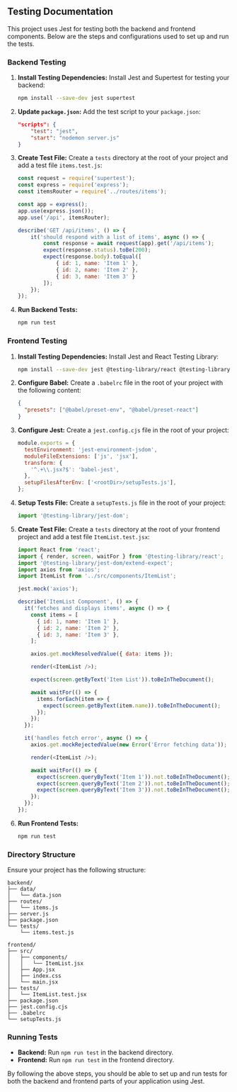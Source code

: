 
## Testing Documentation

This project uses Jest for testing both the backend and frontend components. Below are the steps and configurations used to set up and run the tests.

### Backend Testing

1. **Install Testing Dependencies:**
   Install Jest and Supertest for testing your backend:

   ```bash
   npm install --save-dev jest supertest
   ```

2. **Update `package.json`:**
   Add the test script to your `package.json`:

   ```json
   "scripts": {
       "test": "jest",
       "start": "nodemon server.js"
   }
   ```

3. **Create Test File:**
   Create a `tests` directory at the root of your project and add a test file `items.test.js`:

   ```javascript
   const request = require('supertest');
   const express = require('express');
   const itemsRouter = require('../routes/items');

   const app = express();
   app.use(express.json());
   app.use('/api', itemsRouter);

   describe('GET /api/items', () => {
       it('should respond with a list of items', async () => {
           const response = await request(app).get('/api/items');
           expect(response.status).toBe(200);
           expect(response.body).toEqual([
               { id: 1, name: 'Item 1' },
               { id: 2, name: 'Item 2' },
               { id: 3, name: 'Item 3' }
           ]);
       });
   });
   ```

4. **Run Backend Tests:**

   ```bash
   npm run test
   ```

### Frontend Testing

1. **Install Testing Dependencies:**
   Install Jest and React Testing Library:

   ```bash
   npm install --save-dev jest @testing-library/react @testing-library/jest-dom @testing-library/user-event babel-jest @babel/preset-env @babel/preset-react
   ```

2. **Configure Babel:**
   Create a `.babelrc` file in the root of your project with the following content:

   ```json
   {
     "presets": ["@babel/preset-env", "@babel/preset-react"]
   }
   ```

3. **Configure Jest:**
   Create a `jest.config.cjs` file in the root of your project:

   ```javascript
   module.exports = {
     testEnvironment: 'jest-environment-jsdom',
     moduleFileExtensions: ['js', 'jsx'],
     transform: {
       '^.+\\.jsx?$': 'babel-jest',
     },
     setupFilesAfterEnv: ['<rootDir>/setupTests.js'],
   };
   ```

4. **Setup Tests File:**
   Create a `setupTests.js` file in the root of your project:

   ```javascript
   import '@testing-library/jest-dom';
   ```

5. **Create Test File:**
   Create a `tests` directory at the root of your frontend project and add a test file `ItemList.test.jsx`:

   ```javascript
   import React from 'react';
   import { render, screen, waitFor } from '@testing-library/react';
   import '@testing-library/jest-dom/extend-expect';
   import axios from 'axios';
   import ItemList from '../src/components/ItemList';

   jest.mock('axios');

   describe('ItemList Component', () => {
     it('fetches and displays items', async () => {
       const items = [
         { id: 1, name: 'Item 1' },
         { id: 2, name: 'Item 2' },
         { id: 3, name: 'Item 3' },
       ];

       axios.get.mockResolvedValue({ data: items });

       render(<ItemList />);

       expect(screen.getByText('Item List')).toBeInTheDocument();

       await waitFor(() => {
         items.forEach(item => {
           expect(screen.getByText(item.name)).toBeInTheDocument();
         });
       });
     });

     it('handles fetch error', async () => {
       axios.get.mockRejectedValue(new Error('Error fetching data'));

       render(<ItemList />);

       await waitFor(() => {
         expect(screen.queryByText('Item 1')).not.toBeInTheDocument();
         expect(screen.queryByText('Item 2')).not.toBeInTheDocument();
         expect(screen.queryByText('Item 3')).not.toBeInTheDocument();
       });
     });
   });
   ```

6. **Run Frontend Tests:**

   ```bash
   npm run test
   ```

### Directory Structure

Ensure your project has the following structure:

```plaintext
backend/
├── data/
│   └── data.json
├── routes/
│   └── items.js
├── server.js
├── package.json
└── tests/
    └── items.test.js

frontend/
├── src/
│   ├── components/
│   │   └── ItemList.jsx
│   ├── App.jsx
│   ├── index.css
│   └── main.jsx
├── tests/
│   └── ItemList.test.jsx
├── package.json
├── jest.config.cjs
├── .babelrc
└── setupTests.js
```

### Running Tests

- **Backend:** Run `npm run test` in the backend directory.
- **Frontend:** Run `npm run test` in the frontend directory.

By following the above steps, you should be able to set up and run tests for both the backend and frontend parts of your application using Jest.